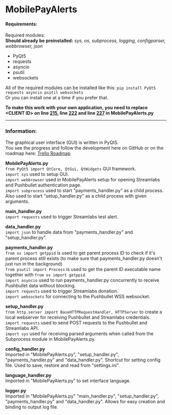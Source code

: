 # MobilePayAlerts

#### Requirements:
Required modules:  
**Should already be preinstalled:** *sys, os, subprocess, logging, configparser, webbrowser, json*
* PyQt5
* requests
* asyncio
* psutil
* websockets

All of the required modules can be installed like this: `pip install PyQt5 requests asyncio psutil websockets`  
Or you can install one at a time if you prefer that.

**To make this work with your own application, you need to replace \<CLIENT ID\> on line [215](https://github.com/BenTearzz/MobilePayAlerts/blob/a00be77e901fa834fe7ff3da32fc557193335d91/MobilePayAlerts.py#L215), line [222](https://github.com/BenTearzz/MobilePayAlerts/blob/a00be77e901fa834fe7ff3da32fc557193335d91/MobilePayAlerts.py#L222) and line [227](https://github.com/BenTearzz/MobilePayAlerts/blob/a00be77e901fa834fe7ff3da32fc557193335d91/MobilePayAlerts.py#L227) in MobilePayAlerts.py**

----

### Information:
The graphical user interface (GUI) is written in PyQt5.   
You see the progress and follow the development here on GitHub or on the roadmap here: [Trello Roadmap](https://trello.com/b/j8OdYQ3O)   

**MobilePayAlerts.py**  
`from PyQt5 import QtCore, QtGui, QtWidgets` GUI framework.  
`import sys` used to setup GUI.  
`import webbrowser` used in MobilePayAlerts setup for opening Streamlabs and Pushbullet authentication page.  
`import subprocess` used to start "payments_handler.py" as a child process. Also used to start "setup_handler.py" as a child process with given arguments.  

**main_handler.py**  
`import requests` used to trigger Streamlabs test alert.  

**data_handler.py**  
`import json` to handle data from "payments_handler.py" and "setup_handler.py".  

**payments_handler.py**  
`from os import getppid` is used to get parent process ID to check if it's parent process still exists (to make sure that payments_handler.py doesn't just run in the background)  
`from psutil import Process` is used to get the parent ID executable name together with `from os import getppid`.  
`import asyncio` used to run payments_handler.py concurrently to receive Pushbullet data without blocking.  
`import requests` used to trigger Streamlabs donation.  
`import websockets` for connecting to the Pushbullet WSS websocket.  

**setup_handler.py**  
`from http.server import BaseHTTPRequestHandler, HTTPServer` to create a local webserver for receiving Pushbullet and Streamlabs credentials.  
`import requests` used to send POST requests to the Pushbullet and Streamlabs API.  
`import sys` used for receiving parsed arguments when called from the Subprocess module in MobilePayAlerts.py.  

**config_handler.py**  
Imported in "MobilePayAlerts.py", "setup_handler.py", "payments_handler.py" and "data_handler.py". Shortcut for setting config file. Used to save, restore and read from "settings.ini".

**language_handler.py**  
Imported in "MobilePayAlerts.py" to set interface language.  

**logger.py**  
Imported in "MobilePayAlerts.py" "main_handler.py", "setup_handler.py", "payments_handler.py" and "data_handler.py". Allows for easy creation and binding to output log file. 
